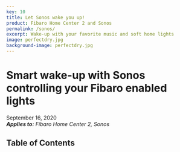 ```yaml
---
key: 10
title: Let Sonos wake you up!
product: Fibaro Home Center 2 and Sonos
permalink: /sonos/
excerpt: Wake-up with your favorite music and soft home lights
image: perfectdry.jpg
background-image: perfectdry.jpg
---
```


# Smart wake-up with Sonos controlling your Fibaro enabled lights<!-- omit in toc -->

September 16, 2020   
_**Applies to:** Fibaro Home Center 2, Sonos_

## Table of Contents<!-- omit in toc -->